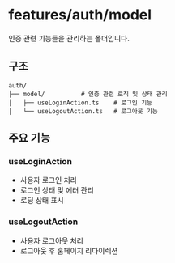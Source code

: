 # features/auth/model

인증 관련 기능들을 관리하는 폴더입니다.

## 구조

```
auth/
├── model/          # 인증 관련 로직 및 상태 관리
│   ├── useLoginAction.ts    # 로그인 기능
│   └── useLogoutAction.ts   # 로그아웃 기능
```

## 주요 기능

### useLoginAction

- 사용자 로그인 처리
- 로그인 상태 및 에러 관리
- 로딩 상태 표시

### useLogoutAction

- 사용자 로그아웃 처리
- 로그아웃 후 홈페이지 리다이렉션
